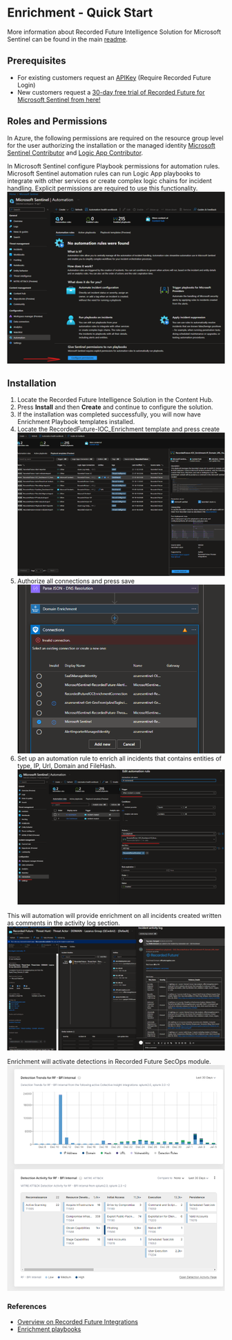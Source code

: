 # Enrichment - Quick Start
More information about Recorded Future Intelligence Solution for Microsoft Sentinel can be found in the main [readme](../readme.md).

## Prerequisites
* For existing customers request an [APIKey](https://support.recordedfuture.com/hc/en-us/requests/new?ticket_form_id=360002422674) (Require Recorded Future Login)
* New customers request a [30-day free trial of Recorded Future for Microsoft Sentinel from here!](https://go.recordedfuture.com/microsoft-azure-sentinel-free-trial?utm_campaign=&utm_source=microsoft&utm_medium=gta)

## Roles and Permissions 
In Azure, the following permissions are required on the resource group level for the user authorizing the installation or the managed identity [Microsoft Sentinel Contributor](https://learn.microsoft.com/en-us/azure/role-based-access-control/built-in-roles#microsoft-sentinel-contributor) and [Logic App Contributor](https://learn.microsoft.com/en-us/azure/role-based-access-control/built-in-roles#logic-app-contributor).

In Microsoft Sentinel configure Playbook permissions for automation rules. 
Microsoft Sentinel automation rules can run Logic App playbooks to integrate with other services or create complex logic chains for incident handling. Explicit permissions are required to use this functionality.
![](Images/permissions.png)

## Installation
1. Locate the Recorded Future Intelligence Solution in the Content Hub.
1. Press **Install** and then **Create** and continue to configure the solution.  
1. If the installation was completed successfully, you will now have Enrichment Playbook templates installed.
1. Locate the RecordedFuture-IOC_Enrichment template and press create
   ![](Images/playbookInstallation.png)
1. Authorize all connections and press save
   ![](Images/auth.png)
1. Set up an automation rule to enrich all incidents that contains entities of type, IP, Url, Domain and FileHash.
   ![](Images/automation.png)


This will automation will provide enrichment on all incidents created written as comments in the activity log section.
![](Images/incidentComment.png)

Enrichment will activate detections in Recorded Future SecOps module.
 ![](Images/secops.png)


### References
* [Overview on Recorded Future Integrations](../../readme.md)
* [Enrichment playbooks](./readme.md)
